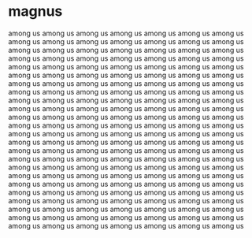 # magnus
among us among us among us among us among us among us among us among us among us among us among us among us among us among us among us among us among us among us among us among us among us among us among us among us among us among us among us among us among us among us among us among us among us among us among us among us among us among us among us among us among us among us among us among us among us among us among us among us among us among us among us among us among us among us among us among us among us among us among us among us among us among us among us among us among us among us among us among us among us among us among us among us among us among us among us among us among us among us among us among us among us among us among us among us among us among us among us among us among us among us among us among us among us among us among us among us among us among us among us among us among us among us among us among us among us among us among us among us among us among us among us among us among us among us among us among us among us among us among us among us among us among us among us among us among us among us among us among us among us among us among us among us among us among us among us among us among us among us among us among us among us among us among us among us among us among us among us among us among us among us among us among us among us among us among us among us among us among us among us among us among us among us among us among us among us among us among us among us 
